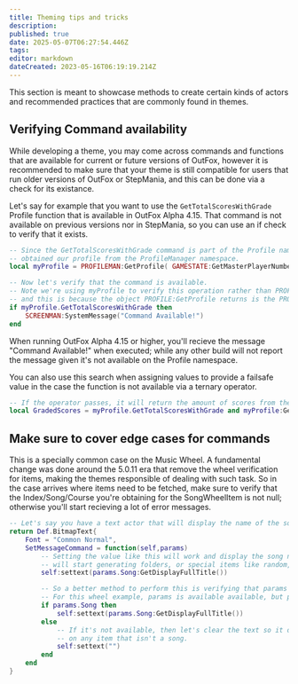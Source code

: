 ```yaml
---
title: Theming tips and tricks
description: 
published: true
date: 2025-05-07T06:27:54.446Z
tags: 
editor: markdown
dateCreated: 2023-05-16T06:19:19.214Z
---
```


This section is meant to showcase methods to create certain kinds of actors and recommended practices that are commonly found in themes.

## Verifying Command availability
<!-- [Verifying Commmand availability](cmdavailable.md) -->
While developing a theme, you may come across commands and functions that are available for current or future versions of OutFox, however it is recommended to make sure that your theme is still compatible for users that run older versions of OutFox or StepMania, and this can be done via a check for its existance.

Let's say for example that you want to use the `GetTotalScoresWithGrade` Profile function that is available in OutFox Alpha 4.15.
That command is not available on previous versions nor in StepMania, so you can use an if check to verify that it exists.

```lua
-- Since the GetTotalScoresWithGrade command is part of the Profile namespace, we need to verify it after we have
-- obtained our profile from the ProfileManager namespace.
local myProfile = PROFILEMAN:GetProfile( GAMESTATE:GetMasterPlayerNumber() )

-- Now let's verify that the command is available.
-- Note we're using myProfile to verify this operation rather than PROFILE,
-- and this is because the object PROFILE:GetProfile returns is the PROFILE object itself.
if myProfile.GetTotalScoresWithGrade then
	SCREENMAN:SystemMessage("Command Available!")
end 
```

When running OutFox Alpha 4.15 or higher, you'll recieve the message "Command Available!" when executed; while any other 
build will not report the message given it's not available on the Profile namespace.

You can also use this search when assigning values to provide a failsafe value in the case the function is not available via a ternary operator.
```lua
-- If the operator passes, it will return the amount of scores from the Tier01 grade, otherwise it'll return 0.
local GradedScores = myProfile.GetTotalScoresWithGrade and myProfile:GetTotalScoresWithGrade("Grade_Tier01") or 0
```

## Make sure to cover edge cases for commands
This is a specially common case on the Music Wheel. A fundamental change was done around the 5.0.11 era that remove the wheel verification
for items, making the themes responsible of dealing with such task. So in the case arrives where items need to be fetched, make sure to verify
that the Index/Song/Course you're obtaining for the SongWheelItem is not null; otherwise you'll start recieving a lot of error messages.

```lua
-- Let's say you have a text actor that will display the name of the song of the current item on the wheel.
return Def.BitmapText{
	Font = "Common Normal",
	SetMessageCommand = function(self,params)
		-- Setting the value like this will work and display the song name, but a moment will arrive when the wheel
		-- will start generating folders, or special items like random, roulette or portal, making the variable invalid while regenerating, which will throw errors.
		self:settext(params.Song:GetDisplayFullTitle())

		-- So a better method to perform this is verifying that params exists and also params.Song exists.
		-- For this wheel example, params is available available, but params.Song can become null on groups.
		if params.Song then
			self:settext(params.Song:GetDisplayFullTitle())
		else
			-- If it's not available, then let's clear the text so it doesn't show up
			-- on any item that isn't a song.
			self:settext("")
		end
	end
}
```

